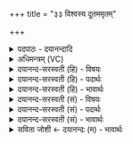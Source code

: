 +++
title = "३३ विश्वस्य दूतममृतम्"

+++
<details><summary>पदपाठः - दयानन्दादि</summary>

विश्व॑स्य। दू॒तम्। अ॒मृत॑म्। विश्व॑स्य। दू॒तम्। अ॒मृत॑म्। सः। यो॒ज॒ते॒। अ॒रु॒षा। वि॒श्वभो॑ज॒सेति॑ वि॒श्वऽभो॑जसा। सः। दु॒द्र॒व॒त्। स्वा᳖हुत॒ इति॒ सुऽआ॑हुतः। ३३।
</details>

<details><summary>अधिमन्त्रम् (VC)</summary>

- अग्निर्देवता
- परमेष्ठी ऋषिः
- निचृद् बृहती
- मध्यमः
</details>

<details><summary>दयानन्द-सरस्वती (हि) - विषयः</summary>

फिर वह कैसा हो, यह विषय अगले मन्त्र में कहा है ॥
</details>

<details><summary>दयानन्द-सरस्वती (हि) - पदार्थः</summary>

पदार्थान्वयभाषाः -  हे मनुष्यो ! जैसे मैं (विश्वस्य) सब भूगोलों के (दूतम्) तपानेवाले सूर्य्यरूप (अमृतम्) कारणरूप से अविनाशिस्वरूप (विश्वस्य) सम्पूर्ण पदार्थों को (दूतम्) ताप से जलानेवाले (अमृतम्) जल में भी व्यापक कारणरूप अग्नि को स्वीकार करूँ, वैसे (विश्वभोजसा) जगत् के रक्षक (अरुषा) रूपवान् सब पदार्थों के साथ वर्त्तमान है (सः) वह (योजते) युक्त करता है, जो (स्वाहुतः) अच्छे प्रकार ग्रहण किया हुआ (दुद्रवत्) शरीरादि में चलता है (सः) वह तुम लोगों को जानना चाहिये ॥३३ ॥
</details>

<details><summary>दयानन्द-सरस्वती (हि) - भावार्थः</summary>

भावार्थभाषाः -  इस मन्त्र में पूर्व मन्त्र से (आहुवे) इस पद की अनुवृत्ति आती है तथा (विश्वस्य दूतममृतम्) इन तीन पदों की दो वार आवृत्ति से स्थूल और सूक्ष्म दो प्रकार के अग्नि का ग्रहण होता है। वह सब अग्नि कारणरूप से नित्य है, ऐसा जानना चाहिये ॥३३ ॥
</details>

<details><summary>दयानन्द-सरस्वती (सं) - विषयः</summary>

पुनः सः कीदृशः स्यादित्याह ॥
</details>

<details><summary>दयानन्द-सरस्वती (सं) - पदार्थः</summary>

पदार्थान्वयभाषाः -  हे मनुष्याः ! यथाऽहं विश्वस्य दूतममृतं विश्वस्य दूतममृतमग्निमाहुवे तथा विश्वभोजसाऽरुषा सर्वैः पदार्थैः सह वर्त्तते स योजते। यः स्वाहुतः सन् दुद्रवत्, स युष्माभिर्वेद्यः ॥३३ ॥
</details>

<details><summary>दयानन्द-सरस्वती (सं) - भावार्थः</summary>

भावार्थभाषाः -  अत्र पूर्वमन्त्रादाहुव इति पदमनुवर्त्तते। विश्वस्य दूतममृतमिति द्विरावृत्त्या द्विविधस्य स्थूलसूक्ष्मस्याग्नेर्ग्रहणम्। स सर्वः कारणरूपेण नित्य इति वेद्यम् ॥३३ ॥
</details>

<details><summary>सविता जोशी ← दयानन्दः (म) - भावार्थः</summary>

भावार्थभाषाः -  या मंत्रात पूर्वीच्या मंत्रातील (अहुवे) या पदाची अनुवृत्ती होते व (विश्वस्य दूतममृतम्) या तीन पदांची दोन वेळा आवृत्ती होते. त्यावरून स्थूल व सूक्ष्म या दोन प्रकारच्या अग्नीचे ग्रहण होते तोच अग्नी कारणरूपाने नित्य असतो हे जाणले पाहिजे.
</details>